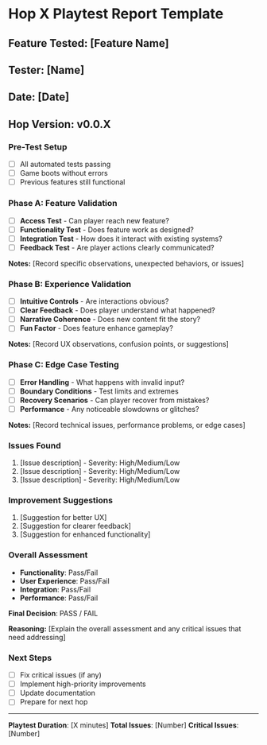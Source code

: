 # Hop X Playtest Report Template

## Feature Tested: [Feature Name]
## Tester: [Name]
## Date: [Date]
## Hop Version: v0.0.X

### Pre-Test Setup
- [ ] All automated tests passing
- [ ] Game boots without errors
- [ ] Previous features still functional

### Phase A: Feature Validation
- [ ] **Access Test** - Can player reach new feature?
- [ ] **Functionality Test** - Does feature work as designed?
- [ ] **Integration Test** - How does it interact with existing systems?
- [ ] **Feedback Test** - Are player actions clearly communicated?

**Notes:**
[Record specific observations, unexpected behaviors, or issues]

### Phase B: Experience Validation  
- [ ] **Intuitive Controls** - Are interactions obvious?
- [ ] **Clear Feedback** - Does player understand what happened?
- [ ] **Narrative Coherence** - Does new content fit the story?
- [ ] **Fun Factor** - Does feature enhance gameplay?

**Notes:**
[Record UX observations, confusion points, or suggestions]

### Phase C: Edge Case Testing
- [ ] **Error Handling** - What happens with invalid input?
- [ ] **Boundary Conditions** - Test limits and extremes
- [ ] **Recovery Scenarios** - Can player recover from mistakes?
- [ ] **Performance** - Any noticeable slowdowns or glitches?

**Notes:**
[Record technical issues, performance problems, or edge cases]

### Issues Found
1. [Issue description] - Severity: High/Medium/Low
2. [Issue description] - Severity: High/Medium/Low
3. [Issue description] - Severity: High/Medium/Low

### Improvement Suggestions
1. [Suggestion for better UX]
2. [Suggestion for clearer feedback]
3. [Suggestion for enhanced functionality]

### Overall Assessment
- **Functionality**: Pass/Fail
- **User Experience**: Pass/Fail  
- **Integration**: Pass/Fail
- **Performance**: Pass/Fail

**Final Decision**: PASS / FAIL

**Reasoning:**
[Explain the overall assessment and any critical issues that need addressing]

### Next Steps
- [ ] Fix critical issues (if any)
- [ ] Implement high-priority improvements
- [ ] Update documentation
- [ ] Prepare for next hop

---

**Playtest Duration**: [X minutes]
**Total Issues**: [Number]
**Critical Issues**: [Number]
